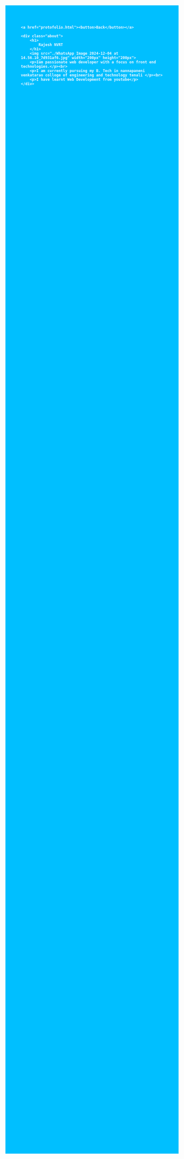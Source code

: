 <!DOCTYPE html>
<html lang="en">
<head>
    <meta charset="UTF-8">
    <meta name="viewport" content="width=device-width, initial-scale=1.0">
    <title>about</title>
    <style>
        body{
            background-color: deepskyblue;
            justify-content: center;
            align-items: center;
            font-weight: bolder;
            margin: 150px;
            margin-right: 200px;
            margin-left: 200px;
            color: aliceblue;
        }
        img{
            border-radius: 50px;
        }
        h1{
            color: black;
        }
        button{
            width: 100px;
            padding: 5px 5px 5px 5px;
            color:white;
            background-color:black;
            border: none;
            font-family: monospace;
            font-weight: bolder;
            justify-content: space-between;
            position: relative;
            border-radius: 20px;
            text-decoration: none;
}
    </style>

    <a href="protofolio.html"><button>Back</button></a>
</head>
<body>
    
    <div class="about">
        <h1>
            Rajesh NVRT
        </h1>
        <img src="./WhatsApp Image 2024-12-04 at 14.56.10_7d931af6.jpg" width="200px" height="200px">
        <p>Iam passionate web developer with a focus on front end technologies.</p><br>
        <p>I am currently pursuing my B. Tech in nannapaneni venkatarao colloge of engineering and technology tenali </p><br>
        <p>I have learnt Web Development from youtube</p>
    </div>
</body>
</html>
